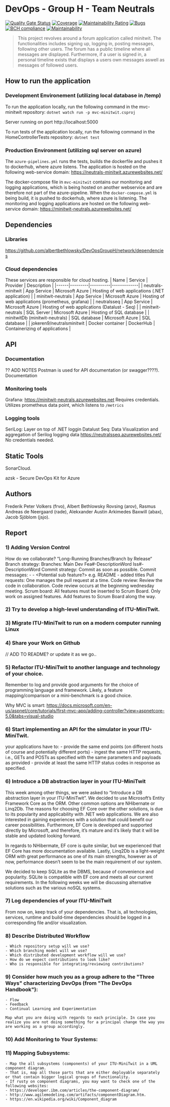 # DevOps - Group H - Team Neutrals
[![Quality Gate Status](https://sonarcloud.io/api/project_badges/measure?project=albertbethlowsky_DevOpsGroupH&metric=alert_status)](https://sonarcloud.io/dashboard?id=albertbethlowsky_DevOpsGroupH)
[![Coverage](https://sonarcloud.io/api/project_badges/measure?project=albertbethlowsky_DevOpsGroupH&metric=coverage)](https://sonarcloud.io/dashboard?id=albertbethlowsky_DevOpsGroupH)
[![Maintainability Rating](https://sonarcloud.io/api/project_badges/measure?project=albertbethlowsky_DevOpsGroupH&metric=sqale_rating)](https://sonarcloud.io/dashboard?id=albertbethlowsky_DevOpsGroupH)
[![Bugs](https://sonarcloud.io/api/project_badges/measure?project=albertbethlowsky_DevOpsGroupH&metric=bugs)](https://sonarcloud.io/dashboard?id=albertbethlowsky_DevOpsGroupH)
[![BCH compliance](https://bettercodehub.com/edge/badge/albertbethlowsky/DevOpsGroupH?branch=main)](https://bettercodehub.com/)
[![Maintainability](https://api.codeclimate.com/v1/badges/56d1f5c74afcb819805c/maintainability)](https://codeclimate.com/github/albertbethlowsky/DevOpsGroupH/maintainability)

> This project revolves around a forum application called minitwit. The functionalities includes signing up, logging in, posting messages, following other users. The forum has a public timeline where all messages are displayed. Furthermore, if a user is signed in, a personal timeline exists that displays a users own messages aswell as messages of followed users.

## How to run the application

### Development Environement (utilizing local database in /temp)

To run the application locally, run the following command in the mvc-minitwit repository: `dotnet watch run -p mvc-minitwit.csproj`

Server running on port http://localhost:5000

To run tests of the application locally, run the following command in the HomeControllerTests repository: `dotnet test`

### Production Environment (utilizing sql server on azure)

The `azure-pipelines.yml` runs the tests, builds the dockerfile and pushes it to dockerhub, where azure listens.
The application is hosted on the following web-service domain: https://neutrals-minitwit.azurewebsites.net/

The docker-compose file in `mvc-minitwit` contains our monitoring and logging applications, which is being hosted on another webservice and are therefore not part of the azure-pipeline. When the `docker-compose.yml` is being build, it is pushed to dockerhub, where azure is listening.
The monitoring and logging applications are hosted on the following web-service domain: https://minitwit-neutrals.azurewebsites.net/

## Dependencies

### Libraries

https://github.com/albertbethlowsky/DevOpsGroupH/network/dependencies

### Cloud dependencies

These services are responsible for cloud hosting.
| Name | Service | Provider | Description |
|------|---------|----------|-------------|
| neutrals-minitwit | App Service | Microsoft Azure | Hosting of web applications (.NET application) |
| minitwit-neutrals | App Service | Microsoft Azure | Hosting of web applications (prometheus, grafana) |
| neutralsseq       | App Service | Microsoft Azure | Hosting of web applications (Datalust - Seq) |
| minitwit-neutrals | SQL Server | Microsoft Azure | Hosting of SQL database |
| minitwitDb (minitwit-neutrals) | SQL database | Microsoft Azure | SQL database |
| jokeren9/neutralsminitwit | Docker container | DockerHub | Containerizing of applications |

## API

### Documentation

?? ADD NOTES
Postman is used for API documentation (or swagger????). Documentation

### Monitoring tools

Grafana: https://minitwit-neutrals.azurewebsites.net
Requires credentials.
Utilizes prometheus data point, which listens to `/metrics`

### Logging tools

SeriLog: Layer on top of .NET loggin
Datalust Seq: Data Visualization and aggregation of Serilog logging data
https://neutralsseq.azurewebsites.net/
No credentials needed.

## Static Tools

SonarCloud.

azsk - Secure DevOps Kit for Azure

## Authors

Frederik Peter Volkers (frvo), Albert Bethlowsky Rovsing (arov), Rasmus Andreas de Neergaard (rade), Alekxander Austin Arkimedes Baxwill (abax), Jacob Sjöblom (jsjo).

## Report

### 1) Adding Version Control

How do we collaborate?
“Long-Running Branches/Branch by Release“
Branch strategy:
Branches:
Main
Dev
Fea#<NUMBER>-DescriptionWord
Iss#<NUMBER>-DescriptionWord
Commit strategy:
Commit as soon as possible.
Commit messages:
<FILENAME> - <COMMENT> - <Potential sub feature?>
e.g. README - added titles
Pull requests:
One manages the pull request at a time.
Code review:
Review the code in collaboration.
Code review occurs at the beginning wednesday meeting.
Scrum board:
All features must be inserted to Scrum Board.
Only work on assigned features.
Add features to Scrum Board along the way.

### 2) Try to develop a high-level understanding of ITU-MiniTwit.

### 3) Migrate ITU-MiniTwit to run on a modern computer running Linux

### 4) Share your Work on Github

// ADD TO README? or update it as we go..

### 5) Refactor ITU-MiniTwit to another language and technology of your choice.

Remember to log and provide good arguments for the choice of programming language and framework. Likely, a feature mapping/comparison or a mini-benchmark is a good choice.

Why MVC is smart:
https://docs.microsoft.com/en-us/aspnet/core/tutorials/first-mvc-app/adding-controller?view=aspnetcore-5.0&tabs=visual-studio

### 6) Start implementing an API for the simulator in your ITU-MiniTwit.

your applications have to: - provide the same end points (on different hosts of course and potentially different ports) - ingest the same HTTP requests, i.e., GETs and POSTs as specified with the same parameters and payloads as provided - provide at least the same HTTP status codes in response as specified.

### 6) Introduce a DB abstraction layer in your ITU-MiniTwit

This week among other things, we were asked to “Introduce a DB abstraction layer in your ITU-MiniTwit”. We decided to use Microsoft’s Entity Framework Core as the ORM. Other common options are NHibernate or Linq2Db. The reasons for choosing EF Core over the other solutions, is due to its popularity and applicability with .NET web applications. We are also interested in gaining experiences with a solution that could benefit our career possibilities. Furthermore, EF Core is developed and supported directly by Microsoft, and therefore, it’s mature and it’s likely that it will be stable and updated looking forward.

In regards to NHibermate, EF core is quite similar, but we experienced that EF Core has more documentation available. Lastly, Linq2Db is a light-weight ORM with great performance as one of its main strengths, however as of now, performance doesn’t seem to be the main requirement of our system.

We decided to keep SQLite as the DBMS, because of convenience and popularity. SQLite is compatible with EF core and meets all our current requirements. In the following weeks we will be discussing alternative solutions such as the various noSQL systems.

### 7) Log dependencies of your ITU-MiniTwit

From now on, keep track of your dependencies. That is, all technologies, services, runtime and build-time dependencies should be logged in a corresponding file and/or visualization.

### 8) Describe Distributed Workflow

    - Which repository setup will we use?
    - Which branching model will we use?
    - Which distributed development workflow will we use?
    - How do we expect contributions to look like?
    - Who is responsible for integrating/reviewing contributions?

### 9) Consider how much you as a group adhere to the "Three Ways" characterizing DevOps (from "The DevOps Handbook"):

    - Flow
    - Feedback
    - Continual Learning and Experimentation

    Map what you are doing with regards to each principle. In case you realize you are not doing something for a principal change the way you are working as a group accordingly.

### 10) Add Monitoring to Your Systems:

### 11) Mapping Subsystems:

    - Map the all subsystems (components) of your ITU-MiniTwit in a UML component diagram.
    - That is, map all those parts that are either deployable separately or that contain bigger logical groups of functionality.
    - If rusty on component diagrams, you may want to check one of the following websites:
    - https://developer.ibm.com/articles/the-component-diagram/
    - http://www.agilemodeling.com/artifacts/componentDiagram.htm.
    - https://en.wikipedia.org/wiki/Component_diagram
